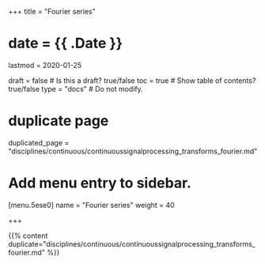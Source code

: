 +++
title = "Fourier series"

# date = {{ .Date }}
lastmod = 2020-01-25

draft = false  # Is this a draft? true/false
toc = true  # Show table of contents? true/false
type = "docs"  # Do not modify.

# duplicate page
duplicated_page = "disciplines/continuous/continuoussignalprocessing_transforms_fourier.md"

# Add menu entry to sidebar.
[menu.5ese0]
name = "Fourier series"
weight = 40

+++

{{% content duplicate="disciplines/continuous/continuoussignalprocessing_transforms_fourier.md" %}}
